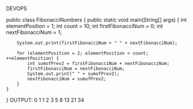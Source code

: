 DEVOPS

public class FibonacciNumbers {
    public static void main(String[] args) {
        int elementPosition = 1;
        int count = 10;
        int firstFibonacciNum = 0;
        int nextFibonacciNum = 1;

        System.out.print(firstFibonacciNum + " " + nextFibonacciNum);

        for (elementPosition = 2; elementPosition < count; ++elementPosition) {
            int sumofPrev2 = firstFibonacciNum + nextFibonacciNum;
            firstFibonacciNum = nextFibonacciNum;
            System.out.print(" " + sumofPrev2);
            nextFibonacciNum = sumofPrev2;
        }
    }
}
OUTPUT:
0 1 1 2 3 5 8 13 21 34




